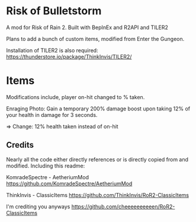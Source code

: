 # Risk of Bulletstorm

A mod for Risk of Rain 2. Built with BepInEx and R2API and TILER2

Plans to add a bunch of custom items, modified from Enter the Gungeon.

Installation of TILER2 is also required: https://thunderstore.io/package/ThinkInvis/TILER2/

# Items
Modifications include, player on-hit changed to % taken.

Enraging Photo: Gain a temporary 200% damage boost upon taking 12% of your health in damage for 3 seconds.

=> Change: 12% health taken instead of on-hit

## Credits
Nearly all the code either directly references or is directly copied from and modified. Including this readme:

KomradeSpectre - AetheriumMod https://github.com/KomradeSpectre/AetheriumMod

ThinkInvis - ClassicItems https://github.com/ThinkInvis/RoR2-ClassicItems

I'm crediting you anyways https://github.com/cheeeeeeeeeen/RoR2-ClassicItems
